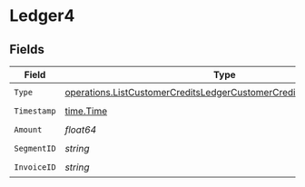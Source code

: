 # Ledger4


## Fields

| Field                                                                                                                                                    | Type                                                                                                                                                     | Required                                                                                                                                                 | Description                                                                                                                                              |
| -------------------------------------------------------------------------------------------------------------------------------------------------------- | -------------------------------------------------------------------------------------------------------------------------------------------------------- | -------------------------------------------------------------------------------------------------------------------------------------------------------- | -------------------------------------------------------------------------------------------------------------------------------------------------------- |
| `Type`                                                                                                                                                   | [operations.ListCustomerCreditsLedgerCustomerCreditsResponse200Type](../../models/operations/listcustomercreditsledgercustomercreditsresponse200type.md) | :heavy_check_mark:                                                                                                                                       | N/A                                                                                                                                                      |
| `Timestamp`                                                                                                                                              | [time.Time](https://pkg.go.dev/time#Time)                                                                                                                | :heavy_check_mark:                                                                                                                                       | N/A                                                                                                                                                      |
| `Amount`                                                                                                                                                 | *float64*                                                                                                                                                | :heavy_check_mark:                                                                                                                                       | N/A                                                                                                                                                      |
| `SegmentID`                                                                                                                                              | *string*                                                                                                                                                 | :heavy_check_mark:                                                                                                                                       | N/A                                                                                                                                                      |
| `InvoiceID`                                                                                                                                              | *string*                                                                                                                                                 | :heavy_check_mark:                                                                                                                                       | N/A                                                                                                                                                      |